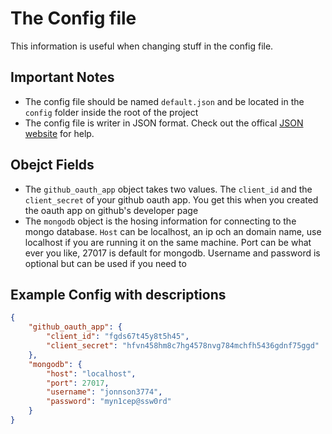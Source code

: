 # The Config file
This information is useful when changing stuff in the config file.

## Important Notes
* The config file should be named `default.json` and be located in the `config` folder inside the root of the project
* The config file is writer in JSON format. Check out the offical [JSON website](https://www.json.org/) for help.

## Obejct Fields
* The `github_oauth_app` object takes two values. The `client_id` and the `client_secret` of your github oauth app. You get this when you created the oauth app on github's developer page
* The `mongodb` object is the hosing information for connecting to the mongo database. `Host` can be localhost, an ip och an domain name, use localhost if you are running it on the same machine. Port can be what ever you like, 27017 is default for mongodb. Username and password is optional but can be used if you need to

## Example Config with descriptions
```json
{
    "github_oauth_app": {
        "client_id": "fgds67t45y8t5h45",
        "client_secret": "hfvn458hm8c7hg4578nvg784mchfh5436gdnf75ggd"
    },
    "mongodb": {
        "host": "localhost",
        "port": 27017,
        "username": "jonnson3774",
        "password": "myn1cep@ssw0rd"
    }
}
```